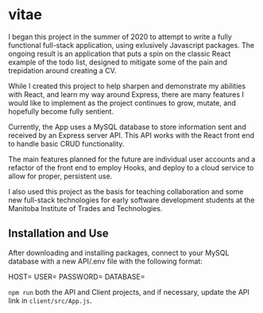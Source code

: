 # vitae
I began this project in the summer of 2020 to attempt to write a fully functional full-stack application, using exlusively Javascript packages. 
The ongoing result is an application that puts a spin on the classic React example of the todo list, designed to mitigate some of the pain and trepidation around creating a CV.

While I created this project to help sharpen and demonstrate my abilities with React, and learn my way around Express, there are many features I would like to implement as the
project continues to grow, mutate, and hopefully become fully sentient.

Currently, the App uses a MySQL database to store information sent and received by an Express server API. This API works with the React front end to handle basic CRUD functionality.

The main features planned for the future are individual user accounts and a refactor of the front end to employ Hooks, and deploy to a cloud service to allow for proper, persistent use.

I also used this project as the basis for teaching collaboration and some new full-stack technologies for early software development students at the Manitoba Institute of Trades and Technologies.

## Installation and Use
After downloading and installing packages, connect to your MySQL database with a new API/.env file with the following format:

HOST=
USER=
PASSWORD=
DATABASE=

`npm run` both the API and Client projects, and if necessary, update the API link in `client/src/App.js`.
